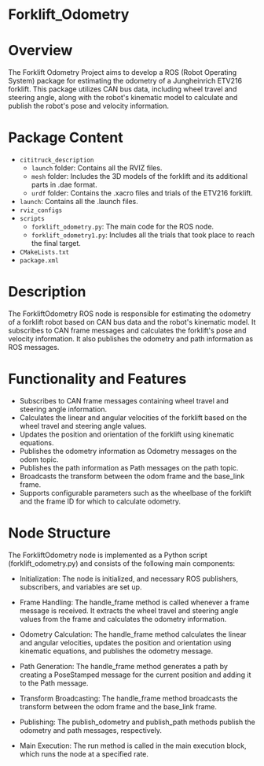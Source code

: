 # Forklift_Odometry
# Overview
The Forklift Odometry Project aims to develop a ROS (Robot Operating System) package for estimating the odometry of a Jungheinrich ETV216 forklift. This package utilizes CAN bus data, including wheel travel and steering angle, along with the robot's kinematic model to calculate and publish the robot's pose and velocity information.

# Package Content
- `cititruck_description`
  - `launch` folder: Contains all the RVIZ files.
  - `mesh` folder: Includes the 3D models of the forklift and its additional parts in .dae format.
  - `urdf` folder: Contains the .xacro files and trials of the ETV216 forklift.
- `launch`: Contains all the .launch files.
- `rviz_configs`
- `scripts`
  - `forklift_odometry.py`: The main code for the ROS node.
  - `forklift_odometry1.py`: Includes all the trials that took place to reach the final target.
- `CMakeLists.txt`
- `package.xml`

# Description
The ForkliftOdometry ROS node is responsible for estimating the odometry of a forklift robot based on CAN bus data and the robot's kinematic model. It subscribes to CAN frame messages and calculates the forklift's pose and velocity information. It also publishes the odometry and path information as ROS messages.

# Functionality and Features
- Subscribes to CAN frame messages containing wheel travel and steering angle information.
- Calculates the linear and angular velocities of the forklift based on the wheel travel and steering angle values.
- Updates the position and orientation of the forklift using kinematic equations.
- Publishes the odometry information as Odometry messages on the odom topic.
- Publishes the path information as Path messages on the path topic.
- Broadcasts the transform between the odom frame and the base_link frame.
- Supports configurable parameters such as the wheelbase of the forklift and the frame ID for which to calculate odometry.

# Node Structure
The ForkliftOdometry node is implemented as a Python script (forklift_odometry.py) and consists of the following main components:

- Initialization: The node is initialized, and necessary ROS publishers, subscribers, and variables are set up.

- Frame Handling: The handle_frame method is called whenever a frame message is received. It extracts the wheel travel and steering angle values from the frame and calculates the odometry information.

- Odometry Calculation: The handle_frame method calculates the linear and angular velocities, updates the position and orientation using kinematic equations, and publishes the odometry message.

- Path Generation: The handle_frame method generates a path by creating a PoseStamped message for the current position and adding it to the Path message.

- Transform Broadcasting: The handle_frame method broadcasts the transform between the odom frame and the base_link frame.

- Publishing: The publish_odometry and publish_path methods publish the odometry and path messages, respectively.

- Main Execution: The run method is called in the main execution block, which runs the node at a specified rate.
